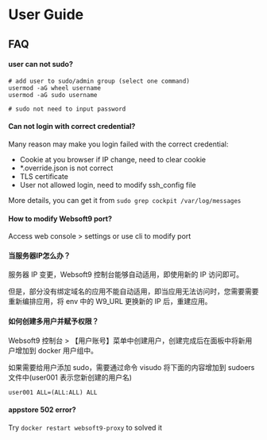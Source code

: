 # User Guide

## FAQ

#### user can not sudo?

```
# add user to sudo/admin group (select one command)
usermod -aG wheel username
usermod -aG sudo username

# sudo not need to input password
```

#### Can not login with correct credential?

Many reason may make you login failed with the correct credential:

- Cookie at you browser if IP change, need to clear cookie
- *.override.json is not correct
- TLS certificate
- User not allowed login, need to modify ssh_config file

More details, you can get it from `sudo grep cockpit /var/log/messages`

#### How to modify Websoft9 port?

Access web console > settings or use cli to modify port

#### 当服务器IP怎么办？

服务器 IP 变更，Websoft9 控制台能够自动适用，即使用新的 IP 访问即可。   

但是，部分没有绑定域名的应用不能自动适用，即当应用无法访问时，您需要需要重新编排应用，将 env 中的 W9_URL 更换新的 IP 后，重建应用。

#### 如何创建多用户并赋予权限？

Websoft9 控制台 > 【用户账号】菜单中创建用户，创建完成后在面板中将新用户增加到 docker 用户组中。

如果需要给用户添加 sudo，需要通过命令 visudo 将下面的内容增加到 sudoers 文件中(user001 表示您新创建的用户名)  
```
user001 ALL=(ALL:ALL) ALL
```

#### appstore 502 error?

Try `docker restart websoft9-proxy` to solved it
